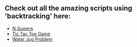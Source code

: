 ## Check out all the amazing scripts using 'backtracking' here:

- [N Queens](N%20Queens/n_queens.py)
- [Tic Tac Toe Game](Tic%20Tac%20Toe%20Game/tic_tac_toe_game.py)
- [Water Jug Problem](Water%20Jug%20Problem/water_jug_problem.py)
